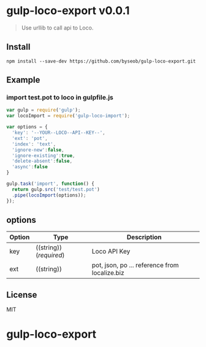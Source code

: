 # gulp-loco-export v0.0.1

> Use urllib to call api to Loco.


## Install

```
npm install --save-dev https://github.com/byseob/gulp-loco-export.git
```


## Example

### import test.pot to loco in gulpfile.js  

```js
var gulp = require('gulp');
var locoImport = require('gulp-loco-import');

var options = {
  'key': '--YOUR--LOCO--API--KEY--',
  'ext': 'pot',
  'index': 'text',
  'ignore-new':false,
  'ignore-existing':true,
  'delete-absent':false,
  'async':false
}

gulp.task('import', function() {
  return gulp.src('test/test.pot')
  .pipe(locoImport(options));
});
```

## options
Option     | Type                             | Description
---------- | -------------------------------- | --------------
key        | ((string))(_required_)           | Loco API Key
ext        | ((string))                       | pot, json, po ... reference from localize.biz

## License

MIT
# gulp-loco-export
